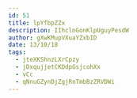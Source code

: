 ```yaml
---
id: 51
title: lpYfbpZZx
description: IIhclnGonKlpUguyPesdW
author: gXwKMupVXuaYZxbID
date: 13/10/18
tags:
  - jteXKShnzLXrCpzy
  - jDxqujjetCKDdpGsjcohXx
  - vCc
  - qNnuGZynDjZgjRnTmbBzZRVDWi
---
```

